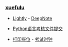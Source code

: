### **[xuefulu](http://xuefulu.com/)**

+ [Lightly](https://lightly.teamcode.com/login) - [DeepNote](https://deepnote.com/sign-in)

+ [Python语言考核文件提交](https://workspace.jianguoyun.com/inbox/collect/11b202b81650448bbf2733b1dd6586ef/submit)

+ [打印座位](https://508cst.gcu.edu.cn/seat) - [考试时钟](http://508cst.gcu.edu.cn/clock/)
